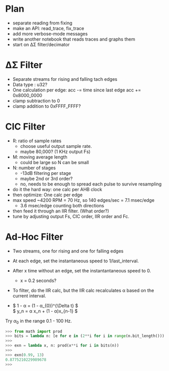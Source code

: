 # Plan

- separate reading from fixing
- make an API: read_trace, fix_trace
- add more verbose-mode messages
- write another notebook that reads traces and graphs them
- start on &Delta;&Sigma; filter/decimator

# &Delta;&Sigma; Filter

- Separate streams for rising and falling tach edges
- Data type : u32?
- One calculation per edge:
   acc -= time since last edge
   acc += 0x8000_0000
- clamp subtraction to 0
- clamp addition to 0xFFFF_FFFF?

# CIC Filter

- R: ratio of sample rates
  - choose useful output sample rate.
  - maybe 80,000?  (1 KHz output Fs)
- M: moving average length
  - could be large so N can be small
- N: number of stages
  - -13dB filtering per stage
  - maybe 2nd or 3rd order?
  - no, needs to be enough to spread each pulse to survive resampling
- do it the hard way: one calc per AHB clock
- then optimize: One calc per edge
- max speed ~4200 RPM = 70 Hz, so 140 edges/sec = 7.1 msec/edge
  - 3.6 msec/edge counting both directions
- then feed it through an IIR filter.  (What order?)
- tune by adjusting output Fs, CIC order, IIR order and Fc.

# Ad-Hoc Filter

- Two streams, one for rising and one for falling edges
- At each edge, set the instantaneous speed to 1/last_interval.
- After x time without an edge, set the instantantaneous speed to 0.
  - x = 0.2 seconds?
- To filter, do the IIR calc, but the IIR calc recalculates α based on the current interval.

-  $ 1 - α = (1 - α_{0})^{\Delta t} $ <br> $ y_n = α x_n + (1 - α)x_{n-1} $

Try $α_0$ in the range 0.1 - 100 Hz.

```python
>>> from math import prod
>>> bits = lambda n: [e for e in (2**i for i in range(n.bit_length())) if n & e]
>>> 
>>> exn = lambda x, n: prod(x**i for i in bits(n))
>>> 
>>> exn(0.99, 13)
0.8775210229989678
>>> 
```
